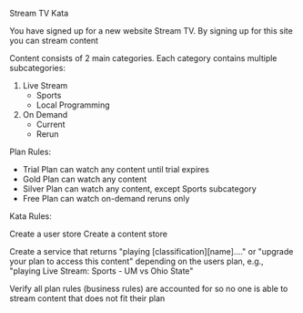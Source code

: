Stream TV Kata

You have signed up for a new website Stream TV.
By signing up for this site you can stream content

Content consists of 2 main categories.  Each category contains multiple subcategories:

1.  Live Stream
    - Sports
    - Local Programming
2.  On Demand
    - Current
    - Rerun


Plan Rules:

* Trial Plan can watch any content until trial expires
* Gold Plan can watch any content
* Silver Plan can watch any content, except Sports subcategory
* Free Plan can watch on-demand reruns only

Kata Rules:

Create a user store
Create a content store

Create a service that returns "playing [classification][name]...." or "upgrade your plan to access this content"
depending on the users plan, e.g., "playing Live Stream:  Sports - UM vs Ohio State"

Verify all plan rules (business rules) are accounted for so no one is able to stream content that does not fit their plan




